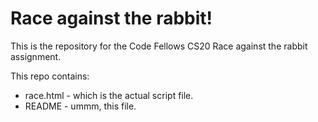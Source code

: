 # Race against the rabbit!

This is the repository for the Code Fellows CS20 Race against the rabbit assignment.


This repo contains:
* race.html - which is the actual script file.
* README - ummm, this file. 